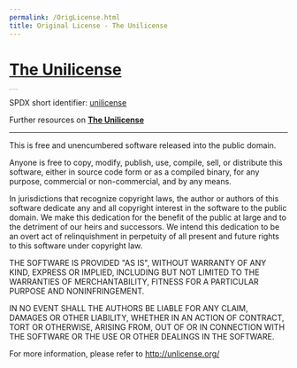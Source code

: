```yaml
---
permalink: /OrigLicense.html
title: Original License - The Unilicense
---
```


<!--
Unlicense.md v1.0.1.0
Eterno-Rest 2000 (REST)
created: 23 Mar 2022
updated: 04 Aug 2022
-->

# [The Unilicense](https://unlicense.org/)

<img src="https://unlicense.org/pd-icon.png" alt="The Unilicense Logo" style="zoom:10%;" />

SPDX short identifier: [unilicense](https://unlicense.org/)

Further resources on [**The Unilicense**](https://unlicense.org/)

---

This is free and unencumbered software released into the public domain.

Anyone is free to copy, modify, publish, use, compile, sell, or distribute this software, either in source code form or as a compiled
binary, for any purpose, commercial or non-commercial, and by any means.

In jurisdictions that recognize copyright laws, the author or authors of this software dedicate any and all copyright interest in the
software to the public domain. We make this dedication for the benefit of the public at large and to the detriment of our heirs and
successors. We intend this dedication to be an overt act of relinquishment in perpetuity of all present and future rights to this
software under copyright law.

THE SOFTWARE IS PROVIDED "AS IS", WITHOUT WARRANTY OF ANY KIND, EXPRESS OR IMPLIED, INCLUDING BUT NOT LIMITED TO THE WARRANTIES OF
MERCHANTABILITY, FITNESS FOR A PARTICULAR PURPOSE AND NONINFRINGEMENT.

IN NO EVENT SHALL THE AUTHORS BE LIABLE FOR ANY CLAIM, DAMAGES OR OTHER LIABILITY, WHETHER IN AN ACTION OF CONTRACT, TORT OR OTHERWISE,
ARISING FROM, OUT OF OR IN CONNECTION WITH THE SOFTWARE OR THE USE OR OTHER DEALINGS IN THE SOFTWARE.

For more information, please refer to <http://unlicense.org/>
